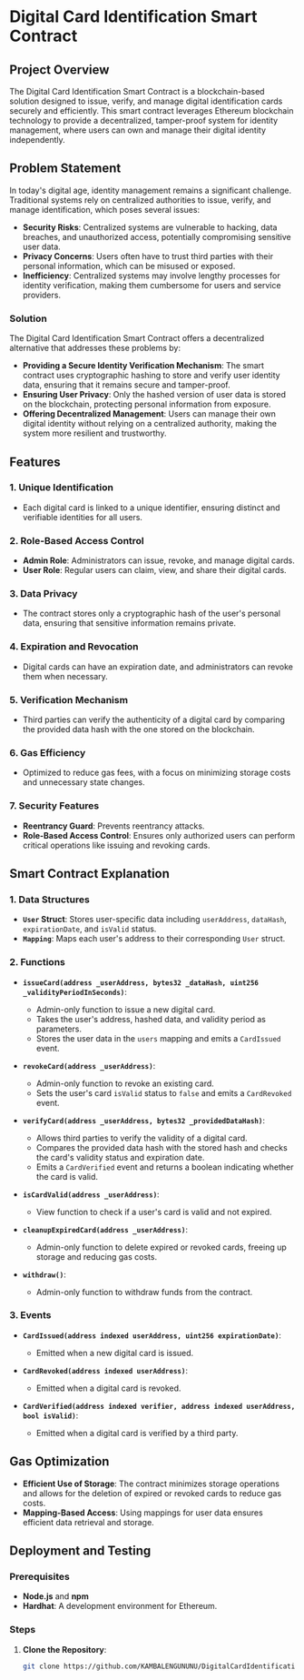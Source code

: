 # **Digital Card Identification Smart Contract**

## **Project Overview**

The Digital Card Identification Smart Contract is a blockchain-based solution designed to issue, verify, and manage digital identification cards securely and efficiently. This smart contract leverages Ethereum blockchain technology to provide a decentralized, tamper-proof system for identity management, where users can own and manage their digital identity independently.

## **Problem Statement**

In today's digital age, identity management remains a significant challenge. Traditional systems rely on centralized authorities to issue, verify, and manage identification, which poses several issues:

- **Security Risks**: Centralized systems are vulnerable to hacking, data breaches, and unauthorized access, potentially compromising sensitive user data.
- **Privacy Concerns**: Users often have to trust third parties with their personal information, which can be misused or exposed.
- **Inefficiency**: Centralized systems may involve lengthy processes for identity verification, making them cumbersome for users and service providers.

### **Solution**

The Digital Card Identification Smart Contract offers a decentralized alternative that addresses these problems by:

- **Providing a Secure Identity Verification Mechanism**: The smart contract uses cryptographic hashing to store and verify user identity data, ensuring that it remains secure and tamper-proof.
- **Ensuring User Privacy**: Only the hashed version of user data is stored on the blockchain, protecting personal information from exposure.
- **Offering Decentralized Management**: Users can manage their own digital identity without relying on a centralized authority, making the system more resilient and trustworthy.

## **Features**

### **1. Unique Identification**
- Each digital card is linked to a unique identifier, ensuring distinct and verifiable identities for all users.

### **2. Role-Based Access Control**
- **Admin Role**: Administrators can issue, revoke, and manage digital cards.
- **User Role**: Regular users can claim, view, and share their digital cards.

### **3. Data Privacy**
- The contract stores only a cryptographic hash of the user's personal data, ensuring that sensitive information remains private.

### **4. Expiration and Revocation**
- Digital cards can have an expiration date, and administrators can revoke them when necessary.

### **5. Verification Mechanism**
- Third parties can verify the authenticity of a digital card by comparing the provided data hash with the one stored on the blockchain.

### **6. Gas Efficiency**
- Optimized to reduce gas fees, with a focus on minimizing storage costs and unnecessary state changes.

### **7. Security Features**
- **Reentrancy Guard**: Prevents reentrancy attacks.
- **Role-Based Access Control**: Ensures only authorized users can perform critical operations like issuing and revoking cards.

## **Smart Contract Explanation**

### **1. Data Structures**
- **`User` Struct**: Stores user-specific data including `userAddress`, `dataHash`, `expirationDate`, and `isValid` status.
- **`Mapping`**: Maps each user's address to their corresponding `User` struct.

### **2. Functions**
- **`issueCard(address _userAddress, bytes32 _dataHash, uint256 _validityPeriodInSeconds)`**: 
  - Admin-only function to issue a new digital card.
  - Takes the user's address, hashed data, and validity period as parameters.
  - Stores the user data in the `users` mapping and emits a `CardIssued` event.

- **`revokeCard(address _userAddress)`**: 
  - Admin-only function to revoke an existing card.
  - Sets the user's card `isValid` status to `false` and emits a `CardRevoked` event.

- **`verifyCard(address _userAddress, bytes32 _providedDataHash)`**: 
  - Allows third parties to verify the validity of a digital card.
  - Compares the provided data hash with the stored hash and checks the card's validity status and expiration date.
  - Emits a `CardVerified` event and returns a boolean indicating whether the card is valid.

- **`isCardValid(address _userAddress)`**: 
  - View function to check if a user's card is valid and not expired.

- **`cleanupExpiredCard(address _userAddress)`**: 
  - Admin-only function to delete expired or revoked cards, freeing up storage and reducing gas costs.

- **`withdraw()`**: 
  - Admin-only function to withdraw funds from the contract.

### **3. Events**
- **`CardIssued(address indexed userAddress, uint256 expirationDate)`**: 
  - Emitted when a new digital card is issued.

- **`CardRevoked(address indexed userAddress)`**: 
  - Emitted when a digital card is revoked.

- **`CardVerified(address indexed verifier, address indexed userAddress, bool isValid)`**: 
  - Emitted when a digital card is verified by a third party.



## **Gas Optimization**

- **Efficient Use of Storage**: The contract minimizes storage operations and allows for the deletion of expired or revoked cards to reduce gas costs.
- **Mapping-Based Access**: Using mappings for user data ensures efficient data retrieval and storage.

## **Deployment and Testing**

### **Prerequisites**
- **Node.js** and **npm**
- **Hardhat**: A development environment for Ethereum.

### **Steps**
1. **Clone the Repository**:
   ```bash
   git clone https://github.com/KAMBALENGUNUNU/DigitalCardIdentification.git
